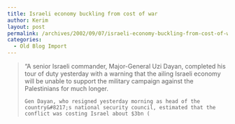 ```yaml
---
title: Israeli economy buckling from cost of war
author: Kerim
layout: post
permalink: /archives/2002/09/07/israeli-economy-buckling-from-cost-of-war/
categories:
  - Old Blog Import
---
```


>   &#8220;A senior Israeli commander, Major-General Uzi Dayan, completed his tour of duty yesterday with a warning that the ailing Israeli economy will be unable to support the military campaign against the Palestinians for much longer. 
>   
>   
>     Gen Dayan, who resigned yesterday morning as head of the country&#8217;s national security council, estimated that the conflict was costing Israel about $3bn (
>   
>   

>   
>  